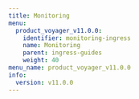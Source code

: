 ```yaml
---
title: Monitoring
menu:
  product_voyager_v11.0.0:
    identifier: monitoring-ingress
    name: Monitoring
    parent: ingress-guides
    weight: 40
menu_name: product_voyager_v11.0.0
info:
  version: v11.0.0
---
```


